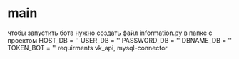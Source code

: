 # main
чтобы запустить бота нужно создать файл information.py в папке с проектом
HOST_DB = ''
 USER_DB = ''
 PASSWORD_DB = '' 
 DBNAME_DB = ''
 TOKEN_BOT = ''
requirments vk_api, mysql-connector

